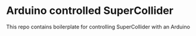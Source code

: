 # Arduino controlled SuperCollider

This repo contains boilerplate for controlling SuperCollider with an Arduino

